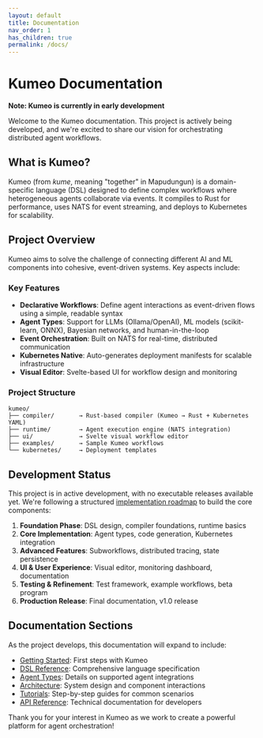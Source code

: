 ```yaml
---
layout: default
title: Documentation
nav_order: 1
has_children: true
permalink: /docs/
---
```


# Kumeo Documentation

**Note: Kumeo is currently in early development**

Welcome to the Kumeo documentation. This project is actively being developed, and we're excited to share our vision for orchestrating distributed agent workflows.

## What is Kumeo?

Kumeo (from *kume*, meaning "together" in Mapudungun) is a domain-specific language (DSL) designed to define complex workflows where heterogeneous agents collaborate via events. It compiles to Rust for performance, uses NATS for event streaming, and deploys to Kubernetes for scalability.

## Project Overview

Kumeo aims to solve the challenge of connecting different AI and ML components into cohesive, event-driven systems. Key aspects include:

### Key Features

- **Declarative Workflows**: Define agent interactions as event-driven flows using a simple, readable syntax
- **Agent Types**: Support for LLMs (Ollama/OpenAI), ML models (scikit-learn, ONNX), Bayesian networks, and human-in-the-loop
- **Event Orchestration**: Built on NATS for real-time, distributed communication
- **Kubernetes Native**: Auto-generates deployment manifests for scalable infrastructure
- **Visual Editor**: Svelte-based UI for workflow design and monitoring

### Project Structure

```
kumeo/
├── compiler/       → Rust-based compiler (Kumeo → Rust + Kubernetes YAML)
├── runtime/        → Agent execution engine (NATS integration)
├── ui/             → Svelte visual workflow editor
├── examples/       → Sample Kumeo workflows
└── kubernetes/     → Deployment templates
```

## Development Status

This project is in active development, with no executable releases available yet. We're following a structured [implementation roadmap](../../design/implementation_roadmap.md) to build the core components:

1. **Foundation Phase**: DSL design, compiler foundations, runtime basics
2. **Core Implementation**: Agent types, code generation, Kubernetes integration
3. **Advanced Features**: Subworkflows, distributed tracing, state persistence
4. **UI & User Experience**: Visual editor, monitoring dashboard, documentation
5. **Testing & Refinement**: Test framework, example workflows, beta program
6. **Production Release**: Final documentation, v1.0 release

## Documentation Sections

As the project develops, this documentation will expand to include:

- [Getting Started](getting-started.md): First steps with Kumeo
- [DSL Reference](dsl-reference.md): Comprehensive language specification
- [Agent Types](agent-types.md): Details on supported agent integrations
- [Architecture](architecture.md): System design and component interactions
- [Tutorials](tutorials/): Step-by-step guides for common scenarios
- [API Reference](api/): Technical documentation for developers

Thank you for your interest in Kumeo as we work to create a powerful platform for agent orchestration!
